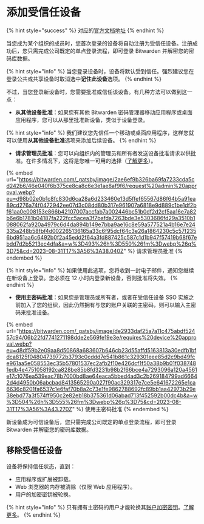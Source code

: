 # 添加受信任设备

{% hint style="success" %}
对应的[官方文档地址](https://bitwarden.com/help/add-a-trusted-device/)
{% endhint %}

当您成为某个组织的成员时，您首次登录的设备将自动注册为受信任设备。注册成功后，您只需完成公司既定的单点登录流程，即可登录 Bitwarden 并解密您的密码库数据。

{% hint style="info" %}
当您登录设备时，设备将默认受到信任。强烈建议您在登录公共或共享设备时取消选中**记住此设备**选项。
{% endhint %}

不过，当您登录新设备时，您需要批准或信任该设备。有几种方法可以做到这一点：

* **从其他设备批准**：如果您有其他 Bitwarden 密码管理器移动应用程序或桌面应用程序，您可以从那里批准新设备，类似于设备登录。

{% hint style="info" %}
我们建议您先信任一个移动或桌面应用程序，这样您就可以使用**从其他设备批准**选项来添加后续设备。
{% endhint %}

* **请求管理员批准**：您可以向组织内的管理员和所有者发送设备批准请求以供批准。在许多情况下，这将是您唯一可用的选择（[了解更多](approve-a-trusted-device.md)）。

{% embed url="https://bitwarden.com/_gatsby/image/2ae6ef9b326ba69fa7233cda5cd242b6/46e040f6b375ce8ca8c6e3e1ae8af9f6/request%20admin%20approval.webp?eu=d98b02e0b1c8fc830d6ca28a6d233460e13d5ffef65567d86f64b5a91ea89cd276a74f0472942ee07d3c08dd80b317e961907a6818e9d889c1be1df2bf61aa0e008153e866b42107007accfab7a002446bc51b0df2d2cf5aa16e7a82b6e6b1781b04187fa222fcc5acea3f7bafda7263bde3e5303686fd29a3510b1088062fa920a4979c6d4da894b149e7bba9ae16c8e59a577521a4b16e7e24335a248b58fbf4d002265136165a33c6f95dcf64c3e26a1864230c5c57f2356bd951aa6c6492b0f2a45edd2f64a3fd887425c587c1d1b947f57419b68f67ebdd7d2b5213ec4dfa&a=w%3D493%26h%3D550%26fm%3Dwebp%26q%3D75&cd=2023-08-31T17%3A56%3A38.040Z" %}
请求管理员批准
{% endembed %}

{% hint style="info" %}
如果使用此选项，您将收到一封电子邮件，通知您继续在新设备上登录。您必须在 12 小时内登录新设备，否则批准将失效。
{% endhint %}

* **使用主密码批准**：如果您是管理员或所有者，或者在受信任设备 SSO 实施之前加入了您的组织，因此仍然拥有与您的账户关联的主密码，则可以输入主密码来批准设备。

{% embed url="https://bitwarden.com/_gatsby/image/de2933daf25a7a11c475abdf52457c94/06b22fd7741271198dde2e569fe19e3e/requires%20device%20approval.webp?eu=d8df59b2e09aa8d50868a683607b646cb23d55affd5163813a30edfb1bfdca8125f04804739772b3793c0cddd7e541b861c329301eee85d2c9bd49fce961aa5e058553ec35b57801537ec2afb2f10e426dcf1f50a38b9b01f0387481edb4e4751058192ca828be85b8fd3231b98b2f66bce4a7293096a120a4561e17c1076ea539eac78b7000bd8ae64eaca5bbed4ad3c2b269184799ad66642d4d4950b06abcbad8413565290a027f90ac329317e7ce5e641672265e1ca6636c8201fa6537c1e6faf70b8a2c73e1fe9862788692fc89bb1aa42973b29e38ebd77a3f574ff950c2e82eb18b375361d06abad713f452592b00dc4b&a=w%3D504%26h%3D555%26fm%3Dwebp%26q%3D75&cd=2023-08-31T17%3A56%3A43.270Z" %}
使用主密码批准
{% endembed %}

新设备成为可信设备后，您只需完成公司既定的单点登录流程，即可登录 Bitwarden 并解密您的密码库数据。

## 移除受信任设备 <a href="#remove-a-trusted-device" id="remove-a-trusted-device"></a>

设备将保持信任状态，直到：

* 应用程序或扩展被卸载。
* Web 浏览器的内存被清除（仅限 Web 应用程序）。
* 用户的加密密钥被轮换。

{% hint style="info" %}
只有拥有主密码的用户才能轮换其[账户加密密钥](../../../security/account-encryption-key.md)。[了解更多](about-trusted-devices.md#impact-on-master-passwords)。
{% endhint %}
